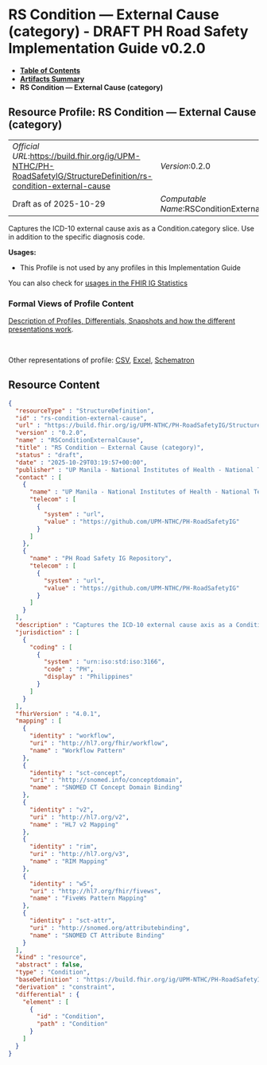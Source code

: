 # RS Condition — External Cause (category) - DRAFT PH Road Safety Implementation Guide v0.2.0

* [**Table of Contents**](toc.md)
* [**Artifacts Summary**](artifacts.md)
* **RS Condition — External Cause (category)**

## Resource Profile: RS Condition — External Cause (category) 

| | |
| :--- | :--- |
| *Official URL*:https://build.fhir.org/ig/UPM-NTHC/PH-RoadSafetyIG/StructureDefinition/rs-condition-external-cause | *Version*:0.2.0 |
| Draft as of 2025-10-29 | *Computable Name*:RSConditionExternalCause |

 
Captures the ICD-10 external cause axis as a Condition.category slice. Use in addition to the specific diagnosis code. 

**Usages:**

* This Profile is not used by any profiles in this Implementation Guide

You can also check for [usages in the FHIR IG Statistics](https://packages2.fhir.org/xig/example.fhir.ph.roadsafety|current/StructureDefinition/rs-condition-external-cause)

### Formal Views of Profile Content

 [Description of Profiles, Differentials, Snapshots and how the different presentations work](http://build.fhir.org/ig/FHIR/ig-guidance/readingIgs.html#structure-definitions). 

 

Other representations of profile: [CSV](StructureDefinition-rs-condition-external-cause.csv), [Excel](StructureDefinition-rs-condition-external-cause.xlsx), [Schematron](StructureDefinition-rs-condition-external-cause.sch) 



## Resource Content

```json
{
  "resourceType" : "StructureDefinition",
  "id" : "rs-condition-external-cause",
  "url" : "https://build.fhir.org/ig/UPM-NTHC/PH-RoadSafetyIG/StructureDefinition/rs-condition-external-cause",
  "version" : "0.2.0",
  "name" : "RSConditionExternalCause",
  "title" : "RS Condition — External Cause (category)",
  "status" : "draft",
  "date" : "2025-10-29T03:19:57+00:00",
  "publisher" : "UP Manila - National Institutes of Health - National Telehealth Center",
  "contact" : [
    {
      "name" : "UP Manila - National Institutes of Health - National Telehealth Center",
      "telecom" : [
        {
          "system" : "url",
          "value" : "https://github.com/UPM-NTHC/PH-RoadSafetyIG"
        }
      ]
    },
    {
      "name" : "PH Road Safety IG Repository",
      "telecom" : [
        {
          "system" : "url",
          "value" : "https://github.com/UPM-NTHC/PH-RoadSafetyIG"
        }
      ]
    }
  ],
  "description" : "Captures the ICD-10 external cause axis as a Condition.category slice. Use in addition to the specific diagnosis code.",
  "jurisdiction" : [
    {
      "coding" : [
        {
          "system" : "urn:iso:std:iso:3166",
          "code" : "PH",
          "display" : "Philippines"
        }
      ]
    }
  ],
  "fhirVersion" : "4.0.1",
  "mapping" : [
    {
      "identity" : "workflow",
      "uri" : "http://hl7.org/fhir/workflow",
      "name" : "Workflow Pattern"
    },
    {
      "identity" : "sct-concept",
      "uri" : "http://snomed.info/conceptdomain",
      "name" : "SNOMED CT Concept Domain Binding"
    },
    {
      "identity" : "v2",
      "uri" : "http://hl7.org/v2",
      "name" : "HL7 v2 Mapping"
    },
    {
      "identity" : "rim",
      "uri" : "http://hl7.org/v3",
      "name" : "RIM Mapping"
    },
    {
      "identity" : "w5",
      "uri" : "http://hl7.org/fhir/fivews",
      "name" : "FiveWs Pattern Mapping"
    },
    {
      "identity" : "sct-attr",
      "uri" : "http://snomed.org/attributebinding",
      "name" : "SNOMED CT Attribute Binding"
    }
  ],
  "kind" : "resource",
  "abstract" : false,
  "type" : "Condition",
  "baseDefinition" : "https://build.fhir.org/ig/UPM-NTHC/PH-RoadSafetyIG/StructureDefinition/rs-condition",
  "derivation" : "constraint",
  "differential" : {
    "element" : [
      {
        "id" : "Condition",
        "path" : "Condition"
      }
    ]
  }
}

```
